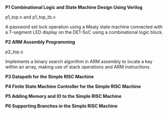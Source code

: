 **P1 Combinational Logic and State Machine Design Using Verilog**

p1_top.v and p1_top_tb.v

A password set lock operation using a Mealy state machine connected with a 7-segment LED display on the DE1-SoC using a combinational logic block. 

**P2 ARM Assembly Programming**

p2_top.s

Implements a binary search algorithm in ARM assembly to locate a key within an array, making use of stack operations and ARM instructions.

**P3 Datapath for the Simple RISC Machine**

**P4 Finite State Machine Controller for the Simple RISC Machine**

**P5 Adding Memory and IO to the Simple RISC Machine**

**P6 Supporting Branches in the Simple RISC Machine**
